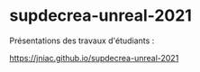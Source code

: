 # supdecrea-unreal-2021

Présentations des travaux d'étudiants : 

https://jniac.github.io/supdecrea-unreal-2021

